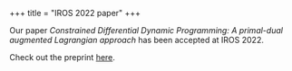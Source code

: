 +++
title = "IROS 2022 paper"
+++

Our paper _Constrained Differential Dynamic Programming: A primal-dual augmented Lagrangian approach_ has been accepted at IROS 2022.

Check out the preprint [here](https://hal.archives-ouvertes.fr/hal-03597630/document).